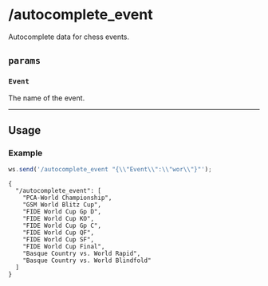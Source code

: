 # /autocomplete_event

Autocomplete data for chess events.

## `params`

### `Event`

The name of the event.

---

## Usage

### Example

```js
ws.send('/autocomplete_event "{\\"Event\\":\\"wor\\"}"');
```

```text
{
  "/autocomplete_event": [
    "PCA-World Championship",
    "GSM World Blitz Cup",
    "FIDE World Cup Gp D",
    "FIDE World Cup KO",
    "FIDE World Cup Gp C",
    "FIDE World Cup QF",
    "FIDE World Cup SF",
    "FIDE World Cup Final",
    "Basque Country vs. World Rapid",
    "Basque Country vs. World Blindfold"
  ]
}
```
